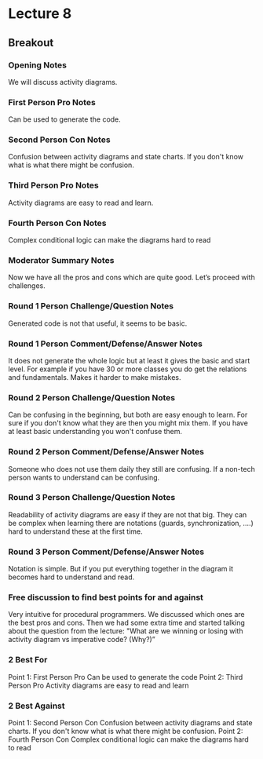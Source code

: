 # Lecture 8

## Breakout

###  Opening Notes
We will discuss activity diagrams. 

###  First Person Pro Notes 
Can be used to generate the code.

###  Second Person Con Notes
Confusion between activity diagrams and state charts. If you don't know what is what there might be confusion. 

###  Third Person Pro Notes 
Activity diagrams are easy to read and learn. 

###  Fourth Person Con Notes
Complex conditional logic can make the diagrams hard to read

###  Moderator Summary Notes
Now we have all the pros and cons which are quite good. Let’s proceed with challenges.

###  Round 1 Person Challenge/Question Notes
Generated code is not that useful, it seems to be basic.  

###  Round 1 Person Comment/Defense/Answer Notes 
It does not generate the whole logic but at least it gives the basic and start level. For example if you have 30 or more classes you do get the relations and fundamentals. Makes it harder to make mistakes. 

###  Round 2 Person Challenge/Question Notes 
Can be confusing in the beginning, but both are easy enough to learn. For sure if you don't know what they are then you might mix them. If you have at least basic understanding you won't confuse them. 

###  Round 2 Person Comment/Defense/Answer Notes 
Someone who does not use them daily they still are confusing. If a non-tech person wants to understand can be confusing. 

###  Round 3 Person Challenge/Question Notes
Readability of activity diagrams are easy if they are not that big. They can be complex when learning there are notations (guards, synchronization, ….) hard to understand these at the first time. 

###  Round 3 Person Comment/Defense/Answer Notes
Notation is simple. But if you put everything together in the diagram it becomes hard to understand and read.


###  Free discussion to find best points for and against
Very intuitive for procedural programmers. We discussed which ones are the best pros and cons. Then we had some extra time and started talking about the question from the lecture: "What are we winning or losing with activity diagram vs  imperative code? (Why?)”

###  2 Best For
Point 1: First Person Pro Can be used to generate the code 
Point 2: Third Person Pro Activity diagrams are easy to read and learn

###  2 Best Against
Point 1: Second Person Con Confusion between activity diagrams and state charts. If you don't know what is what there might be confusion. 
Point 2: Fourth Person Con Complex conditional logic can make the diagrams hard to read

